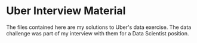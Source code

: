 # Uber Interview Material

The files contained here are my solutions to Uber's data exercise.  The data challenge was part of my interview with them for a Data Scientist position. 
